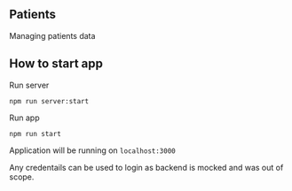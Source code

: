 ## Patients
Managing patients data

## How to start app

Run server

```
npm run server:start
```

Run app

```
npm run start
```

Application will be running on `localhost:3000`

Any credentails can be used to login as backend is mocked and was out of scope.
